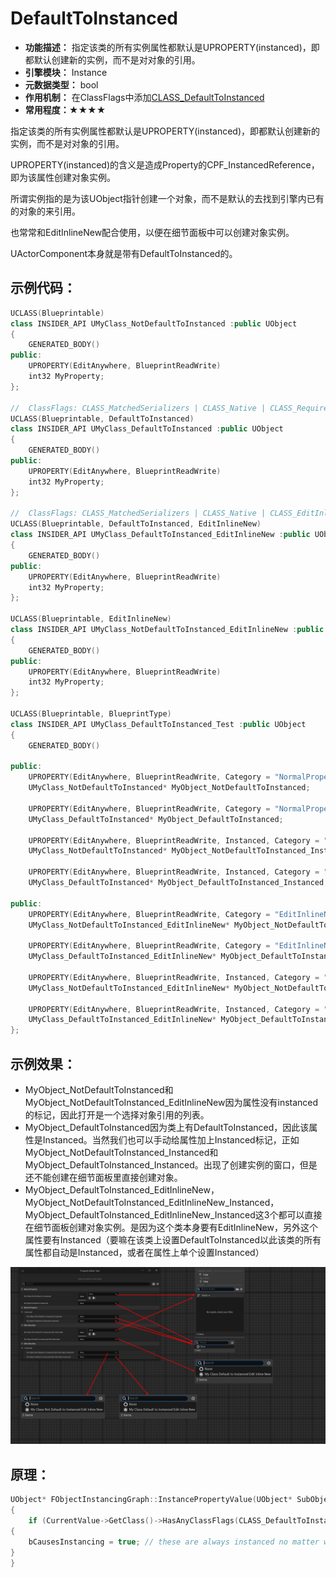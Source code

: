 # DefaultToInstanced

- **功能描述：**  指定该类的所有实例属性都默认是UPROPERTY(instanced)，即都默认创建新的实例，而不是对对象的引用。
- **引擎模块：** Instance
- **元数据类型：** bool
- **作用机制：** 在ClassFlags中添加[CLASS_DefaultToInstanced](../../../../Flags/EClassFlags/CLASS_DefaultToInstanced.md)
- **常用程度：★★★★**

指定该类的所有实例属性都默认是UPROPERTY(instanced)，即都默认创建新的实例，而不是对对象的引用。

UPROPERTY(instanced)的含义是造成Property的CPF_InstancedReference，即为该属性创建对象实例。

所谓实例指的是为该UObject指针创建一个对象，而不是默认的去找到引擎内已有的对象的来引用。

也常常和EditInlineNew配合使用，以便在细节面板中可以创建对象实例。

UActorComponent本身就是带有DefaultToInstanced的。

## 示例代码：

```cpp
UCLASS(Blueprintable)
class INSIDER_API UMyClass_NotDefaultToInstanced :public UObject
{
	GENERATED_BODY()
public:
	UPROPERTY(EditAnywhere, BlueprintReadWrite)
	int32 MyProperty;
};

//	ClassFlags:	CLASS_MatchedSerializers | CLASS_Native | CLASS_RequiredAPI | CLASS_DefaultToInstanced | CLASS_TokenStreamAssembled | CLASS_Intrinsic | CLASS_Constructed 
UCLASS(Blueprintable, DefaultToInstanced)
class INSIDER_API UMyClass_DefaultToInstanced :public UObject
{
	GENERATED_BODY()
public:
	UPROPERTY(EditAnywhere, BlueprintReadWrite)
	int32 MyProperty;
};

//	ClassFlags:	CLASS_MatchedSerializers | CLASS_Native | CLASS_EditInlineNew | CLASS_RequiredAPI | CLASS_DefaultToInstanced | CLASS_TokenStreamAssembled | CLASS_Intrinsic | CLASS_Constructed 
UCLASS(Blueprintable, DefaultToInstanced, EditInlineNew)
class INSIDER_API UMyClass_DefaultToInstanced_EditInlineNew :public UObject
{
	GENERATED_BODY()
public:
	UPROPERTY(EditAnywhere, BlueprintReadWrite)
	int32 MyProperty;
};

UCLASS(Blueprintable, EditInlineNew)
class INSIDER_API UMyClass_NotDefaultToInstanced_EditInlineNew :public UObject
{
	GENERATED_BODY()
public:
	UPROPERTY(EditAnywhere, BlueprintReadWrite)
	int32 MyProperty;
};

UCLASS(Blueprintable, BlueprintType)
class INSIDER_API UMyClass_DefaultToInstanced_Test :public UObject
{
	GENERATED_BODY()

public:
	UPROPERTY(EditAnywhere, BlueprintReadWrite, Category = "NormalProperty")
	UMyClass_NotDefaultToInstanced* MyObject_NotDefaultToInstanced;

	UPROPERTY(EditAnywhere, BlueprintReadWrite, Category = "NormalProperty")
	UMyClass_DefaultToInstanced* MyObject_DefaultToInstanced;

	UPROPERTY(EditAnywhere, BlueprintReadWrite, Instanced, Category = "NormalProperty | Instanced")
	UMyClass_NotDefaultToInstanced* MyObject_NotDefaultToInstanced_Instanced;

	UPROPERTY(EditAnywhere, BlueprintReadWrite, Instanced, Category = "NormalProperty | Instanced")
	UMyClass_DefaultToInstanced* MyObject_DefaultToInstanced_Instanced;

public:
	UPROPERTY(EditAnywhere, BlueprintReadWrite, Category = "EditInlineNew")
	UMyClass_NotDefaultToInstanced_EditInlineNew* MyObject_NotDefaultToInstanced_EditInlineNew;

	UPROPERTY(EditAnywhere, BlueprintReadWrite, Category = "EditInlineNew")
	UMyClass_DefaultToInstanced_EditInlineNew* MyObject_DefaultToInstanced_EditInlineNew;

	UPROPERTY(EditAnywhere, BlueprintReadWrite, Instanced, Category = "EditInlineNew | Instanced")
	UMyClass_NotDefaultToInstanced_EditInlineNew* MyObject_NotDefaultToInstanced_EditInlineNew_Instanced;

	UPROPERTY(EditAnywhere, BlueprintReadWrite, Instanced, Category = "EditInlineNew | Instanced")
	UMyClass_DefaultToInstanced_EditInlineNew* MyObject_DefaultToInstanced_EditInlineNew_Instanced;
};

```

## 示例效果：

- MyObject_NotDefaultToInstanced和MyObject_NotDefaultToInstanced_EditInlineNew因为属性没有instanced的标记，因此打开是一个选择对象引用的列表。
- MyObject_DefaultToInstanced因为类上有DefaultToInstanced，因此该属性是Instanced。当然我们也可以手动给属性加上Instanced标记，正如MyObject_NotDefaultToInstanced_Instanced和MyObject_DefaultToInstanced_Instanced。出现了创建实例的窗口，但是还不能创建在细节面板里直接创建对象。
- MyObject_DefaultToInstanced_EditInlineNew，MyObject_NotDefaultToInstanced_EditInlineNew_Instanced，MyObject_DefaultToInstanced_EditInlineNew_Instanced这3个都可以直接在细节面板创建对象实例。是因为这个类本身要有EditInlineNew，另外这个属性要有Instanced（要嘛在该类上设置DefaultToInstanced以此该类的所有属性都自动是Instanced，或者在属性上单个设置Instanced）

![image.png](image.png)

## 原理：

```cpp
UObject* FObjectInstancingGraph::InstancePropertyValue(UObject* SubObjectTemplate, UObject* CurrentValue, UObject* Owner, EInstancePropertyValueFlags Flags)
{
	if (CurrentValue->GetClass()->HasAnyClassFlags(CLASS_DefaultToInstanced))
{
	bCausesInstancing = true; // these are always instanced no matter what
}
}
```